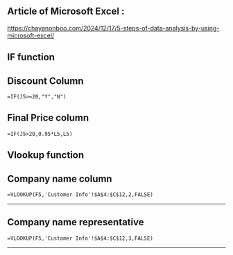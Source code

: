 ## Article of Microsoft Excel : 
https://chayanonboo.com/2024/12/17/5-steps-of-data-analysis-by-using-microsoft-excel/

## IF function

## Discount Column
```
=IF(J5>=20,"Y","N")
```

## Final Price column
```
=IF(J5>20,0.95*L5,L5)
```

## Vlookup function

## Company name column
```
=VLOOKUP(F5,'Customer Info'!$A$4:$C$12,2,FALSE)
```
-------------------------------------------------------------------
## Company name representative 
```
=VLOOKUP(F5,'Customer Info'!$A$4:$C$12,3,FALSE)
```
-------------------------------------------------------------------

